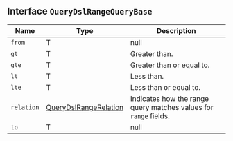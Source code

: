 ## Interface `QueryDslRangeQueryBase`

| Name | Type | Description |
| - | - | - |
| `from` | T | null | &nbsp; |
| `gt` | T | Greater than. |
| `gte` | T | Greater than or equal to. |
| `lt` | T | Less than. |
| `lte` | T | Less than or equal to. |
| `relation` | [QueryDslRangeRelation](./QueryDslRangeRelation.md) | Indicates how the range query matches values for `range` fields. |
| `to` | T | null | &nbsp; |
